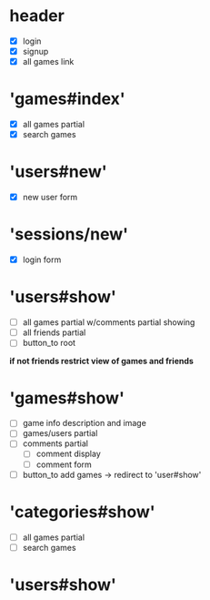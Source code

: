 header
======

-	[x] login
-	[x] signup
-	[x] all games link

'games#index'
=============

-	[x] all games partial
-	[x] search games

'users#new'
===========

-	[x] new user form

'sessions/new'
==============

-	[x] login form

'users#show'
============

-	[ ] all games partial w/comments partial showing
-	[ ] all friends partial
-	[ ] button_to root

**if not friends restrict view of games and friends**

'games#show'
============

-	[ ] game info description and image
-	[ ] games/users partial
-	[ ] comments partial
	-	[ ] comment display
	-	[ ] comment form
-	[ ] button_to add games -> redirect to 'user#show'

'categories#show'
=================

-	[ ] all games partial
-	[ ] search games

'users#show'
============
